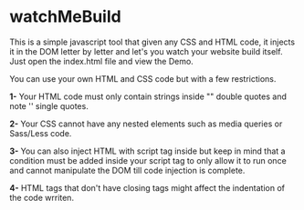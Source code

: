 # watchMeBuild

This is a simple javascript tool that given any CSS and HTML code, it injects it in the DOM letter by letter and let's you watch your website build itself.
Just open the index.html file and view the Demo.


You can use your own HTML and CSS code but with a few restrictions.

**1-** Your HTML code must only contain strings inside "" double quotes and note '' single quotes.

**2-** Your CSS cannot have any nested elements such as media queries or Sass/Less code.

**3-** You can also inject HTML with script tag inside but keep in mind that a condition must be added inside your script tag to only allow it to run once and cannot manipulate the DOM till code injection is complete.

**4-** HTML tags that don't have closing tags might affect the indentation of the code wrriten.
